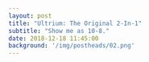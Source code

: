 ```yaml
---
layout: post
title: "Ultrium: The Original 2-In-1"
subtitle: "Show me as 10-8."
date: 2018-12-18 11:45:00
background: '/img/postheads/02.png'
---
```


